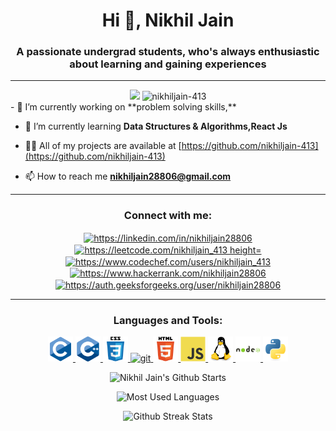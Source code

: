<h1 align="center">Hi 👋, Nikhil Jain</h1>
<h3 align="center">A passionate undergrad students, who's always enthusiastic about learning and gaining experiences</h3>
<div align="center">
<hr>
<img src="https://hits.seeyoufarm.com/api/count/incr/badge.svg?url=https%3A%2F%2Fgithub.com%2Fnikhiljain-413&count_bg=%2379C83D&title_bg=%23555555&icon=github.svg&icon_color=%23E7E7E7&title=Hits&edge_flat=false" />
<img src="https://komarev.com/ghpvc/?username=nikhiljain-413&label=Profile%20views&color=brightgreen&style=flat" alt="nikhiljain-413" />
</div>
- 🔭 I’m currently working on **problem solving skills,**

- 🌱 I’m currently learning **Data Structures & Algorithms,React Js**

- 👨‍💻 All of my projects are available at [https://github.com/nikhiljain-413](https://github.com/nikhiljain-413)

- 📫 How to reach me **nikhiljain28806@gmail.com**
<hr>

<h3 align="center">Connect with me:</h3>
<p align="center">
<a href="https://linkedin.com/in/nikhiljain28806" target="blank"><img align="center" src="https://raw.githubusercontent.com/rahuldkjain/github-profile-readme-generator/master/src/images/icons/Social/linked-in-alt.svg" alt="https://linkedin.com/in/nikhiljain28806" height="30" width="40" /></a>
<a href="https://leetcode.com/nikhiljain_413" target="blank"><img align="center" src="https://cdn.jsdelivr.net/npm/simple-icons@3.1.0/icons/leetcode.svg" alt="https://leetcode.com/nikhiljain_413 height="30" width="40" /></a>
<a href="https://www.codechef.com/users/nikhiljain_413" target="blank"><img align="center" src="https://cdn.jsdelivr.net/npm/simple-icons@3.1.0/icons/codechef.svg" alt="https://www.codechef.com/users/nikhiljain_413" height="30" width="40" /></a>
<a href="https://www.hackerrank.com/nikhiljain28806" target="blank"><img align="center" src="https://raw.githubusercontent.com/rahuldkjain/github-profile-readme-generator/master/src/images/icons/Social/hackerrank.svg" alt="https://www.hackerrank.com/nikhiljain28806" height="30" width="40" /></a>
<a href="https://auth.geeksforgeeks.org/user/nikhiljain28806" target="blank"><img align="center" src="https://raw.githubusercontent.com/rahuldkjain/github-profile-readme-generator/master/src/images/icons/Social/geeks-for-geeks.svg" alt="https://auth.geeksforgeeks.org/user/nikhiljain28806" height="30" width="40" /></a>
</p>
<hr>

<h3 align="center">Languages and Tools:</h3>
<p align="center"> <a href="https://www.cprogramming.com/" target="_blank"> <img src="https://raw.githubusercontent.com/devicons/devicon/master/icons/c/c-original.svg" alt="c" width="40" height="40"/> </a> <a href="https://www.w3schools.com/cpp/" target="_blank"> <img src="https://raw.githubusercontent.com/devicons/devicon/master/icons/cplusplus/cplusplus-original.svg" alt="cplusplus" width="40" height="40"/> </a> <a href="https://www.w3schools.com/css/" target="_blank"> <img src="https://raw.githubusercontent.com/devicons/devicon/master/icons/css3/css3-original-wordmark.svg" alt="css3" width="40" height="40"/> </a> <a href="https://git-scm.com/" target="_blank"> <img src="https://www.vectorlogo.zone/logos/git-scm/git-scm-icon.svg" alt="git" width="40" height="40"/> </a> <a href="https://www.w3.org/html/" target="_blank"> <img src="https://raw.githubusercontent.com/devicons/devicon/master/icons/html5/html5-original-wordmark.svg" alt="html5" width="40" height="40"/> </a> <a href="https://developer.mozilla.org/en-US/docs/Web/JavaScript" target="_blank"> <img src="https://raw.githubusercontent.com/devicons/devicon/master/icons/javascript/javascript-original.svg" alt="javascript" width="40" height="40"/> </a> <a href="https://www.linux.org/" target="_blank"> <img src="https://raw.githubusercontent.com/devicons/devicon/master/icons/linux/linux-original.svg" alt="linux" width="40" height="40"/> </a> <a href="https://nodejs.org" target="_blank"> <img src="https://raw.githubusercontent.com/devicons/devicon/master/icons/nodejs/nodejs-original-wordmark.svg" alt="nodejs" width="40" height="40"/> </a> <a href="https://www.python.org" target="_blank"> <img src="https://raw.githubusercontent.com/devicons/devicon/master/icons/python/python-original.svg" alt="python" width="40" height="40"/> </a> </p>

<p align='center'>
	<img src="https://github-readme-stats.vercel.app/api?username=nikhiljain-413&show_icons=true&include_all_commits=true&theme=chartreuse-dark&cache_seconds=3200" width="494" title="Nikhil Jain's Github Starts">
</p>

<p align='center'>
	<img src="https://github-readme-stats.anuraghazra1.vercel.app/api/top-langs/?username=nikhiljain-413&layout=compact&theme=chartreuse-dark" width="494" title="Most Used Languages">
</p>

 <p align='center'>
    <img src="https://github-readme-streak-stats.herokuapp.com?user=nikhiljain-413&theme=dark" width="494" title="Github Streak Stats">
</p>
